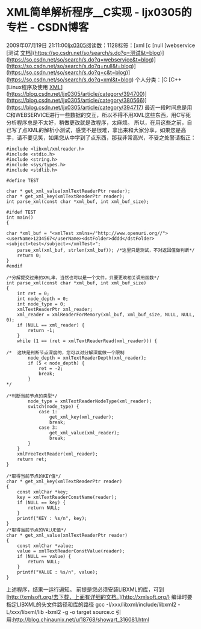# XML简单解析程序__C实现 - ljx0305的专栏 - CSDN博客
2009年07月19日 21:11:00[ljx0305](https://me.csdn.net/ljx0305)阅读数：1128标签：[xml																[c																[null																[webservice																[测试																[文档](https://so.csdn.net/so/search/s.do?q=文档&t=blog)](https://so.csdn.net/so/search/s.do?q=测试&t=blog)](https://so.csdn.net/so/search/s.do?q=webservice&t=blog)](https://so.csdn.net/so/search/s.do?q=null&t=blog)](https://so.csdn.net/so/search/s.do?q=c&t=blog)](https://so.csdn.net/so/search/s.do?q=xml&t=blog)
个人分类：[C																[C++																[Linux程序及使用																[XML](https://blog.csdn.net/ljx0305/article/category/401859)](https://blog.csdn.net/ljx0305/article/category/394700)](https://blog.csdn.net/ljx0305/article/category/380566)](https://blog.csdn.net/ljx0305/article/category/394717)
最近一段时间总是用C和WEBSERVICE进行一些数据的交互，所以不得不用XML这些东西，用C写死分析程序总是不太好，稍做更改就是改程序，太麻烦。
所以，在用这些之前，自已写了点XML的解析小测试，感觉不是很难，拿出来和大家分享，如果您是高手，请不要见笑，如果您从中学到了点东西，那我非常高兴，不妥之处警请指正：
```
#include <libxml/xmlreader.h>
#include <stdio.h>
#include <string.h>
#include <sys/types.h>
#include <stdlib.h>
```
`#define TEST`
```
char * get_xml_value(xmlTextReaderPtr reader);
char * get_xml_key(xmlTextReaderPtr reader);
int parse_xml(const char *xml_buf, int xml_buf_size);
```
```
#ifdef TEST
int main()
{
```
```
char *xml_buf = "<xmlTest xmlns=/"http://www.openuri.org//"><userName>1234567</userName><dstFolder>dddd</dstFolder><subject>test</subject></xmlTest>";
    parse_xml(xml_buf, strlen(xml_buf)); /*这里只是测试，不对返回值做判断*/
    return 0;
}
#endif
```
```
/*分解提交过来的XML串，当然也可以是一个文件，只要更改相关调用函数*/
int parse_xml(const char *xml_buf, int xml_buf_size)
{
    int ret = 0;
    int node_depth = 0;
    int node_type = 0;
    xmlTextReaderPtr xml_reader;
    xml_reader = xmlReaderForMemory(xml_buf, xml_buf_size, NULL, NULL, 0);
    if (NULL == xml_reader) {
        return -1;
    }
    while (1 == (ret = xmlTextReaderRead(xml_reader))) {
```
```
/*  这块是判断节点深度的，您可以对分解深度做一个限制
        node_depth = xmlTextReaderDepth(xml_reader);
        if (5 < node_depth) {
            ret = -2;
            break;
        }
*/
```
```
/*判断当前节点的类型*/
        node_type = xmlTextReaderNodeType(xml_reader);
        switch(node_type) {
            case 1:
                get_xml_key(xml_reader);
                break;
            case 3:
                get_xml_value(xml_reader);
                break;
        }
    }
    xmlFreeTextReader(xml_reader);
    return ret;
}
```
```
/*取得当前节点的KEY值*/
char * get_xml_key(xmlTextReaderPtr reader)
{
    const xmlChar *key;
    key = xmlTextReaderConstName(reader);
    if (NULL == key) {
        return NULL;
    }
    printf("KEY : %s/n", key);
}
/*取得当前节点的VALUE值*/
char * get_xml_value(xmlTextReaderPtr reader)
{
    const xmlChar *value;
    value = xmlTextReaderConstValue(reader);
    if (NULL == value) {
        return NULL;
    }
    printf("VALUE : %s/n", value);
}
```
上述程序，结果一运行遍知。
前提是您必须安装LIBXML的库，可到[http://xmlsoft.org/去下载，上面有详细的文档。](http://xmlsoft.org/)
编译时要指定LIBXML的头文件路径和库的路径
gcc -I/xxx/libxml/include/libxml2 -L/xxx/libxml/lib -lxml2 -g -o target source.c
引用:http://blog.chinaunix.net/u/18768/showart_316081.html
